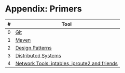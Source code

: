 # Appendix: Primers

| # | Tool |
| - | ---- |
| 0 | [Git](git.md) |
| 1 | [Maven](mvn.md) |
| 2 | [Design Patterns](dp.md) |
| 3 | [Distributed Systems](dsys.md) |
| 4 | [Network Tools: iptables, iproute2 and friends](network.md) |

